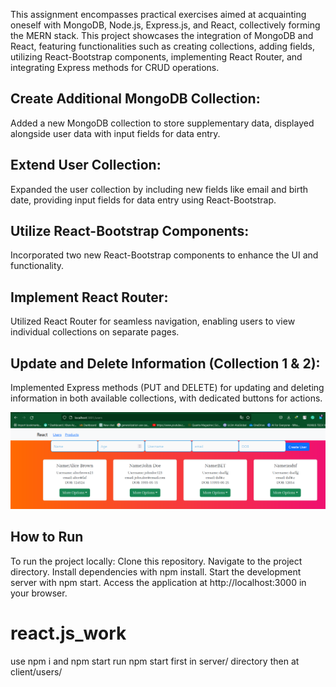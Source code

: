 This assignment encompasses practical exercises aimed at acquainting oneself with MongoDB, Node.js, Express.js, and React, collectively forming the MERN stack.
This project showcases the integration of MongoDB and React, featuring functionalities such as creating collections, adding fields, utilizing React-Bootstrap components, implementing React Router, and integrating Express methods for CRUD operations.

## Create Additional MongoDB Collection:
Added a new MongoDB collection to store supplementary data, displayed alongside user data with input fields for data entry.

## Extend User Collection:
Expanded the user collection by including new fields like email and birth date, providing input fields for data entry using React-Bootstrap.

## Utilize React-Bootstrap Components:
Incorporated two new React-Bootstrap components to enhance the UI and functionality.

## Implement React Router:
Utilized React Router for seamless navigation, enabling users to view individual collections on separate pages.

## Update and Delete Information (Collection 1 & 2):
Implemented Express methods (PUT and DELETE) for updating and deleting information in both available collections, with dedicated buttons for actions.

![img](S2.png)

## How to Run

To run the project locally:
Clone this repository.
Navigate to the project directory.
Install dependencies with npm install.
Start the development server with npm start.
Access the application at http://localhost:3000 in your browser.

# react.js_work
use npm i and npm start
run npm start first in server/ directory then at client/users/ 
